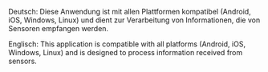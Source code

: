 Deutsch:
Diese Anwendung ist mit allen Plattformen kompatibel (Android, iOS, Windows, Linux) und dient zur Verarbeitung von Informationen, die von Sensoren empfangen werden.

Englisch:
This application is compatible with all platforms (Android, iOS, Windows, Linux) and is designed to process information received from sensors.
